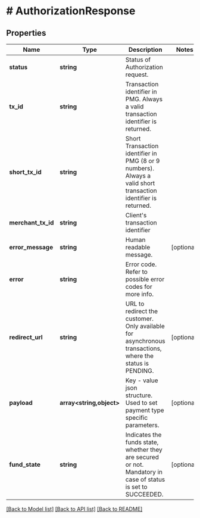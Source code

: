 # # AuthorizationResponse

## Properties

Name | Type | Description | Notes
------------ | ------------- | ------------- | -------------
**status** | **string** | Status of Authorization request. |
**tx_id** | **string** | Transaction identifier in PMG. Always a valid transaction identifier is returned. |
**short_tx_id** | **string** | Short Transaction identifier in PMG (8 or 9 numbers). Always a valid short transaction identifier is returned. |
**merchant_tx_id** | **string** | Client&#39;s transaction identifier |
**error_message** | **string** | Human readable message. | [optional]
**error** | **string** | Error code. Refer to possible error codes for more info. |
**redirect_url** | **string** | URL to redirect the customer. Only available for asynchronous transactions, where the status is PENDING. | [optional]
**payload** | **array<string,object>** | Key - value json structure. Used to set payment type specific parameters. | [optional]
**fund_state** | **string** | Indicates the funds state, whether they are secured or not. Mandatory in case of status is set to SUCCEEDED. | [optional]

[[Back to Model list]](../../README.md#models) [[Back to API list]](../../README.md#endpoints) [[Back to README]](../../README.md)
